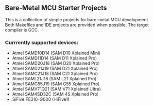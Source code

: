 ## Bare-Metal MCU Starter Projects

This is a collection of simple projects for bare-metal MCU development.
Both Makefiles and IDE projects are provided when possible.
The target compiler is GCC. 

### Currrently supported devices:

* Atmel SAMD10D14 (SAM D10 Xplained Mini)
* Atmel SAMD11D14 (SAM D11 Xplained Pro)
* Atmel SAMD20J18 (SAM D20 Xplained Pro)
* Atmel SAMD21J19 (SAM D21 Xplained Pro)
* Atmel SAMC21J18 (SAM C21 Xplained Pro)
* Atmel SAML21J18 (SAM L21 Xplained Pro)
* Atmel SAMG55J19 (SAM G55 Xplained Pro)
* Atmel SAMV71Q21 (SAM V71 Xplained Ultra)
* Atmel SAM4SD32C (SAM 4S Xplained Pro)
* SiFive FE310-G000 (HiFive1)

